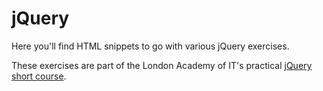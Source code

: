 jQuery
======

Here you'll find HTML snippets to go with various jQuery exercises.

These exercises are part of the London Academy of IT's practical <a href="http://www.londonacademyofit.co.uk/training-course-jquery.aspx">jQuery short course</a>.

